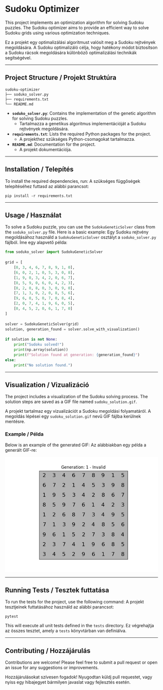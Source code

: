 # Sudoku Optimizer

This project implements an optimization algorithm for solving Sudoku puzzles. The Sudoku optimizer aims to provide an efficient way to solve Sudoku grids using various optimization techniques.

Ez a projekt egy optimalizálási algoritmust valósít meg a Sudoku rejtvények megoldására. A Sudoku optimalizáló célja, hogy hatékony módot biztosítson a Sudoku rácsok megoldására különböző optimalizálási technikák segítségével.

---

## Project Structure / Projekt Struktúra

```
sudoku-optimizer
├── soduko_solver.py
├── requirements.txt
└── README.md
```

- **`soduko_solver.py`**: Contains the implementation of the genetic algorithm for solving Sudoku puzzles.
  - Tartalmazza a genetikus algoritmus implementációját a Sudoku rejtvények megoldására.
- **`requirements.txt`**: Lists the required Python packages for the project.
  - A projekthez szükséges Python-csomagokat tartalmazza.
- **`README.md`**: Documentation for the project.
  - A projekt dokumentációja.

---

## Installation / Telepítés

To install the required dependencies, run:
A szükséges függőségek telepítéséhez futtasd az alábbi parancsot:

```
pip install -r requirements.txt
```

---

## Usage / Használat

To solve a Sudoku puzzle, you can use the `SudokuGeneticSolver` class from the `soduko_solver.py` file. Here is a basic example:
Egy Sudoku rejtvény megoldásához használd a `SudokuGeneticSolver` osztályt a `soduko_solver.py` fájlból. Íme egy alapvető példa:

```python
from soduko_solver import SudokuGeneticSolver

grid = [
    [0, 3, 4, 6, 7, 8, 9, 1, 0],
    [6, 0, 2, 1, 0, 5, 3, 0, 8],
    [1, 9, 0, 3, 4, 2, 0, 6, 7],
    [8, 5, 9, 0, 6, 0, 4, 2, 3],
    [0, 2, 0, 8, 0, 3, 0, 9, 0],
    [7, 1, 3, 0, 2, 0, 8, 5, 6],
    [9, 6, 0, 5, 0, 7, 0, 8, 4],
    [2, 0, 7, 4, 1, 9, 6, 0, 5],
    [0, 4, 5, 2, 0, 6, 1, 7, 0]
]

solver = SudokuGeneticSolver(grid)
solution, generation_found = solver.solve_with_visualization()

if solution is not None:
    print("Sudoku solved!")
    print(np.array(solution))
    print(f"Solution found at generation: {generation_found}")
else:
    print("No solution found.")
```

---

## Visualization / Vizualizáció

The project includes a visualization of the Sudoku solving process. The solution steps are saved as a GIF file named `sudoku_solution.gif`.

A projekt tartalmaz egy vizualizációt a Sudoku megoldási folyamatáról. A megoldás lépései egy `sudoku_solution.gif` nevű GIF fájlba kerülnek mentésre.

### Example / Példa

Below is an example of the generated GIF:
Az alábbiakban egy példa a generált GIF-re:

![Sudoku Solution](sudoku_solution.gif)

---

## Running Tests / Tesztek futtatása

To run the tests for the project, use the following command:
A projekt tesztjeinek futtatásához használd az alábbi parancsot:

```
pytest
```

This will execute all unit tests defined in the `tests` directory.
Ez végrehajtja az összes tesztet, amely a `tests` könyvtárban van definiálva.

---

## Contributing / Hozzájárulás

Contributions are welcome! Please feel free to submit a pull request or open an issue for any suggestions or improvements.

Hozzájárulásokat szívesen fogadok! Nyugodtan küldj pull requestet, vagy nyiss egy hibajegyet bármilyen javaslat vagy fejlesztés esetén.